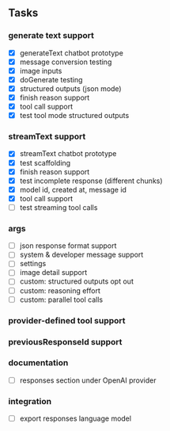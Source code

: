 ## Tasks

### generate text support

- [x] generateText chatbot prototype
- [x] message conversion testing
- [x] image inputs
- [x] doGenerate testing
- [x] structured outputs (json mode)
- [x] finish reason support
- [x] tool call support
- [x] test tool mode structured outputs

### streamText support

- [x] streamText chatbot prototype
- [x] test scaffolding
- [x] finish reason support
- [x] test incomplete response (different chunks)
- [x] model id, created at, message id
- [x] tool call support
- [ ] test streaming tool calls

### args

- [ ] json response format support
- [ ] system & developer message support
- [ ] settings
- [ ] image detail support
- [ ] custom: structured outputs opt out
- [ ] custom: reasoning effort
- [ ] custom: parallel tool calls

### provider-defined tool support

### previousResponseId support

### documentation

- [ ] responses section under OpenAI provider

### integration

- [ ] export responses language model
